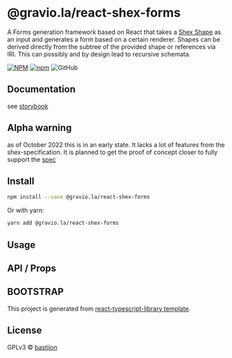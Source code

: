 # @gravio.la/react-shex-forms

A Forms generation framework based on React that takes a [Shex Shape](https://shex.io/shex-semantics/index.html#shexr) as an input and generates a
form based on a certain renderer. Shapes can be derived directly from the subtree of the provided shape or references via IRI. This can possibly and by design
lead to recursive schemata.


[![NPM](https://img.shields.io/npm/v/@gravio.la/react-shex-forms.svg)](https://www.npmjs.com/package/@gravio.la/react-shex-forms)
[![npm](https://img.shields.io/npm/dm/@gravio.la/react-shex-forms.svg)](https://www.npmjs.com/package/@gravio.la/react-shex-forms)
![GitHub](https://img.shields.io/github/license/bastiion/react-shex-forms)

## Documentation

see [storybook](https://gravio-la.github.io/react-shex-forms/storybook)

## Alpha warning

as of October 2022 this is in an early state. It lacks a lot of features from the shex-specification. It is planned to get the proof of
concept closer to fully support the [spec](https://shex.io)



## Install

```bash
npm install --save @gravio.la/react-shex-forms
```

Or with yarn:

```bash
yarn add @gravio.la/react-shex-forms
```

## Usage


## API / Props

## BOOTSTRAP

This project is generated from [react-typescript-library template](https://github.com/alioguzhan/react-typescript-library).

## License

GPLv3 © [bastiion](https://github.com/bastiion)
